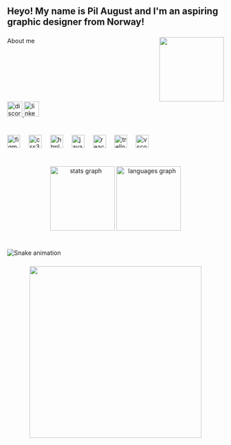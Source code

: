 <h2 align="left">Heyo! My name is Pil August and I'm an aspiring graphic designer from Norway!</h2>

###

<img align="right" height="150" src="https://media1.giphy.com/media/v1.Y2lkPTc5MGI3NjExMXh1MDJlaGpsdmdzcnh2dHZuYjZhYWp4YXByamJnNms4OWtnZWhwMCZlcD12MV9pbnRlcm5hbF9naWZfYnlfaWQmY3Q9Zw/xIYk3FM9RDymf0TDoT/giphy.gif"  />

###

<p align="left">About me</p>

###

<br clear="both">

<div align="left">
  <a href="https://discord.gg/cCqppBtr" target="_blank">
    <img src="https://img.shields.io/static/v1?message=Discord&logo=discord&label=&color=7289DA&logoColor=white&labelColor=&style=for-the-badge" height="35" alt="discord logo"  />
  </a>
  <a href="https://no.linkedin.com/in/pil-august-ekanger-058a6b342" target="_blank">
    <img src="https://img.shields.io/static/v1?message=LinkedIn&logo=linkedin&label=&color=0077B5&logoColor=white&labelColor=&style=for-the-badge" height="35" alt="linkedin logo"  />
  </a>
</div>

###

<br clear="both">

<div align="left">
  <img src="https://cdn.jsdelivr.net/gh/devicons/devicon/icons/figma/figma-original.svg" height="30" alt="figma logo"  />
  <img width="12" />
  <img src="https://cdn.jsdelivr.net/gh/devicons/devicon/icons/css3/css3-original.svg" height="30" alt="css3 logo"  />
  <img width="12" />
  <img src="https://cdn.jsdelivr.net/gh/devicons/devicon/icons/html5/html5-original.svg" height="30" alt="html5 logo"  />
  <img width="12" />
  <img src="https://cdn.jsdelivr.net/gh/devicons/devicon/icons/javascript/javascript-original.svg" height="30" alt="javascript logo"  />
  <img width="12" />
  <img src="https://cdn.jsdelivr.net/gh/devicons/devicon/icons/react/react-original.svg" height="30" alt="react logo"  />
  <img width="12" />
  <img src="https://cdn.jsdelivr.net/gh/devicons/devicon/icons/trello/trello-plain.svg" height="30" alt="trello logo"  />
  <img width="12" />
  <img src="https://cdn.jsdelivr.net/gh/devicons/devicon/icons/vscode/vscode-original.svg" height="30" alt="vscode logo"  />
</div>

###

<br clear="both">

<div align="center">
  <img src="https://github-readme-stats.vercel.app/api?username=pilaugust&hide_title=false&hide_rank=false&show_icons=true&include_all_commits=true&count_private=true&disable_animations=false&theme=ocean_dark&locale=en&hide_border=false" height="150" alt="stats graph"  />
  <img src="https://github-readme-stats.vercel.app/api/top-langs?username=pilaugust&locale=en&hide_title=false&layout=compact&card_width=320&langs_count=5&theme=ocean_dark&hide_border=false" height="150" alt="languages graph"  />
</div>

###

<br clear="both">

<img src="https://raw.githubusercontent.com/pilaugust/pilaugust/output/snake.svg" alt="Snake animation" />

###

<div align="center">
  <img height="400" src="https://media1.giphy.com/media/v1.Y2lkPTc5MGI3NjExdWNmYWtkd3VzaGliZnZyeWxtYTQyOGpoZm84YXFsNmQxZXFtNDU5cSZlcD12MV9pbnRlcm5hbF9naWZfYnlfaWQmY3Q9Zw/FjGEQSybauJqM/giphy.gif"  />
</div>

###
